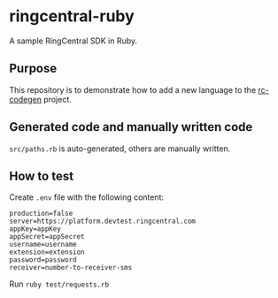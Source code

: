 # ringcentral-ruby

A sample RingCentral SDK in Ruby.


## Purpose

This repository is to demonstrate how to add a new language to the [rc-codegen](https://github.com/tylerlong/rc-codegen) project.


## Generated code and manually written code

`src/paths.rb` is auto-generated, others are manually written.


## How to test

Create `.env` file with the following content:

```
production=false
server=https://platform.devtest.ringcentral.com
appKey=appKey
appSecret=appSecret
username=username
extension=extension
password=password
receiver=number-to-receiver-sms
```

Run `ruby test/requests.rb`
